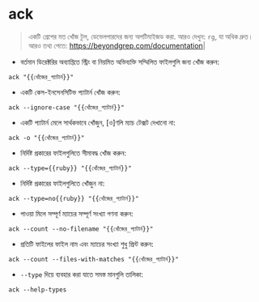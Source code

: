 # ack

> একটি গ্রেপের মত খোঁজ টুল, ডেভেলপারদের জন্য অপটিমাইজড করা.
> আরও দেখুন: `rg`, যা অধিক দ্রুত।
> আরও তথ্য পেতে: <https://beyondgrep.com/documentation>|

- বর্তমান ডিরেক্টরির অব্যাপ্তিতে স্ট্রিং বা নিয়মিত অভিব্যক্তি সম্মিলিত ফাইলগুলি জন্য খোঁজ করুন:

`ack "{{খোঁজের_প্যাটার্ন}}"`

- একটি কেস-ইনসেনসিটিভ প্যাটার্ন খোঁজ করুন:

`ack --ignore-case "{{খোঁজের_প্যাটার্ন}}"`

- একটি প্যাটার্ন মেলে সার্থকভাবে খোঁজুন, [ও]ণলি ম্যাচ টেক্সট দেখানো না:

`ack -o "{{খোঁজের_প্যাটার্ন}}"`

- নির্দিষ্ট প্রকারের ফাইলগুলিতে সীমাবদ্ধ খোঁজ করুন:

`ack --type={{ruby}} "{{খোঁজের_প্যাটার্ন}}"`

- নির্দিষ্ট প্রকারের ফাইলগুলিতে খোঁজুন না:

`ack --type=no{{ruby}} "{{খোঁজের_প্যাটার্ন}}"`

- পাওয়া মিলে সম্পূর্ণ ম্যাচের সম্পূর্ণ সংখ্যা গণনা করুন:

`ack --count --no-filename "{{খোঁজের_প্যাটার্ন}}"`

- প্রতিটি ফাইলের ফাইল নাম এবং ম্যাচের সংখ্যা শুধু প্রিন্ট করুন:

`ack --count --files-with-matches "{{খোঁজের_প্যাটার্ন}}"`

- `--type` দিয়ে ব্যবহার করা যাতে সমস্ত মানগুলি তালিকা:

`ack --help-types`
